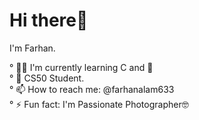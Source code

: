 # Hi there👋

I'm Farhan.

° 👨‍🏫 I'm currently learning C and 🐍                               
° 🎒 CS50 Student.                   
° 📫 How to reach me: @farhanalam633               
° ⚡ Fun fact: I'm Passionate Photographer🤓
  
